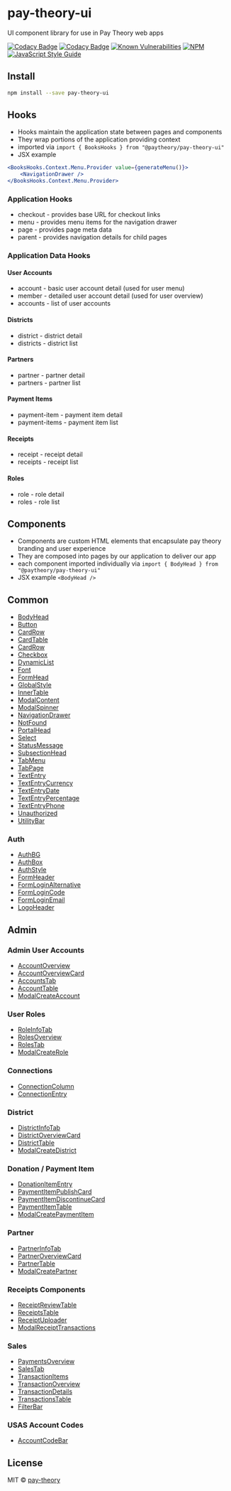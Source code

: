 # pay-theory-ui

UI component library for use in Pay Theory web apps

[![Codacy Badge](https://app.codacy.com/project/badge/Grade/12e6359efcbf47aeae8aa84dfc3e0d92)](https://www.codacy.com?utm_source=github.com&utm_medium=referral&utm_content=pay-theory/pay-theory-ui&utm_campaign=Badge_Grade) [![Codacy Badge](https://app.codacy.com/project/badge/Coverage/12e6359efcbf47aeae8aa84dfc3e0d92)](https://www.codacy.com?utm_source=github.com&utm_medium=referral&utm_content=pay-theory/pay-theory-ui&utm_campaign=Badge_Coverage) [![Known Vulnerabilities](https://snyk.io/test/github/pay-theory/payments/badge.svg?targetFile=package.json)](https://snyk.io/test/github/pay-theory/payments?targetFile=package.json) [![NPM](https://img.shields.io/npm/v/test.svg)](https://www.npmjs.com/package/test) [![JavaScript Style Guide](https://img.shields.io/badge/code_style-standard-brightgreen.svg)](https://standardjs.com)

## Install

```bash
npm install --save pay-theory-ui
```

## Hooks

-   Hooks maintain the application state between pages and components
-   They wrap portions of the application providing context
-   imported via `import { BooksHooks } from "@paytheory/pay-theory-ui"`
-   JSX example

```jsx
<BooksHooks.Context.Menu.Provider value={generateMenu()}>
	<NavigationDrawer />
</BooksHooks.Context.Menu.Provider>
```

### Application Hooks

-   checkout - provides base URL for checkout links
-   menu - provides menu items for the navigation drawer
-   page - provides page meta data
-   parent - provides navigation details for child pages

### Application Data Hooks

#### User Accounts

-   account - basic user account detail (used for user menu)
-   member - detailed user account detail (used for user overview)
-   accounts - list of user accounts

#### Districts

-   district - district detail
-   districts - district list

#### Partners

-   partner - partner detail
-   partners - partner list

#### Payment Items

-   payment-item - payment item detail
-   payment-items - payment item list

#### Receipts

-   receipt - receipt detail
-   receipts - receipt list

#### Roles

-   role - role detail
-   roles - role list

## Components

-   Components are custom HTML elements that encapsulate pay theory branding and user experience
-   They are composed into pages by our application to deliver our app
-   each component imported individually via `import { BodyHead } from "@paytheory/pay-theory-ui"`
-   JSX example `<BodyHead />`

## Common

-   [BodyHead](https://github.com/pay-theory/pay-theory-ui/tree/master/src/common/BodyHead)
-   [Button](https://github.com/pay-theory/pay-theory-ui/tree/master/src/common/Button)
-   [CardRow](https://github.com/pay-theory/pay-theory-ui/tree/master/src/common/CardRow)
-   [CardTable](https://github.com/pay-theory/pay-theory-ui/tree/master/src/common/CardTable)
-   [CardRow](https://github.com/pay-theory/pay-theory-ui/tree/master/src/common/Checkbox)
-   [Checkbox](https://github.com/pay-theory/pay-theory-ui/tree/master/src/common/ClickToCopyText)
-   [DynamicList](https://github.com/pay-theory/pay-theory-ui/tree/master/src/common/DynamicList)
-   [Font](https://github.com/pay-theory/pay-theory-ui/tree/master/src/common/Font)
-   [FormHead](https://github.com/pay-theory/pay-theory-ui/tree/master/src/common/FormHead)
-   [GlobalStyle](https://github.com/pay-theory/pay-theory-ui/tree/master/src/common/components/GlobalStyle)
-   [InnerTable](https://github.com/pay-theory/pay-theory-ui/tree/master/src/common/InnerTable)
-   [ModalContent](https://github.com/pay-theory/pay-theory-ui/tree/master/src/common/ModalContent)
-   [ModalSpinner](https://github.com/pay-theory/pay-theory-ui/tree/master/src/common/ModalSpinner)
-   [NavigationDrawer](https://github.com/pay-theory/pay-theory-ui/tree/master/src/common/NavigationDrawer)
-   [NotFound](https://github.com/pay-theory/pay-theory-ui/tree/master/src/common/NotFound)
-   [PortalHead](https://github.com/pay-theory/pay-theory-ui/tree/master/src/common/PortalHead)
-   [Select](https://github.com/pay-theory/pay-theory-ui/tree/master/src/common/Select)
-   [StatusMessage](https://github.com/pay-theory/pay-theory-ui/tree/master/src/common/StatusMessage)
-   [SubsectionHead](https://github.com/pay-theory/pay-theory-ui/tree/master/src/common/SubsectionHead)
-   [TabMenu](https://github.com/pay-theory/pay-theory-ui/tree/master/src/common/TabMenu)
-   [TabPage](https://github.com/pay-theory/pay-theory-ui/tree/master/src/common/TabPage)
-   [TextEntry](https://github.com/pay-theory/pay-theory-ui/tree/master/src/common/TextEntry)
-   [TextEntryCurrency](https://github.com/pay-theory/pay-theory-ui/tree/master/src/common/TextEntryCurrency)
-   [TextEntryDate](https://github.com/pay-theory/pay-theory-ui/tree/master/src/common/TextEntryDate)
-   [TextEntryPercentage](https://github.com/pay-theory/pay-theory-ui/tree/master/src/common/TextEntryPercentage)
-   [TextEntryPhone](https://github.com/pay-theory/pay-theory-ui/tree/master/src/common/TextEntryPhone)
-   [Unauthorized](https://github.com/pay-theory/pay-theory-ui/tree/master/src/common/Unauthorized)
-   [UtilityBar](https://github.com/pay-theory/pay-theory-ui/tree/master/src/common/UtilityBar)

### Auth

-   [AuthBG](https://github.com/pay-theory/pay-theory-ui/tree/dev/src/common/auth/AuthBg)
-   [AuthBox](https://github.com/pay-theory/pay-theory-ui/tree/dev/src/common/auth/AuthBox)
-   [AuthStyle](https://github.com/pay-theory/pay-theory-ui/tree/dev/src/common/auth/AuthStyle)
-   [FormHeader](https://github.com/pay-theory/pay-theory-ui/tree/dev/src/common/auth/FormHeader)
-   [FormLoginAlternative](https://github.com/pay-theory/pay-theory-ui/tree/dev/src/common/auth/FormLoginAlternative)
-   [FormLoginCode](https://github.com/pay-theory/pay-theory-ui/tree/dev/src/common/auth/FormLoginCode)
-   [FormLoginEmail](https://github.com/pay-theory/pay-theory-ui/tree/dev/src/common/auth/FormLoginEmail)
-   [LogoHeader](https://github.com/pay-theory/pay-theory-ui/tree/dev/src/common/auth/LoginHeader)

## Admin

### Admin User Accounts

-   [AccountOverview](https://github.com/pay-theory/pay-theory-ui/tree/master/src/admin/AccountOverview)
-   [AccountOverviewCard](https://github.com/pay-theory/pay-theory-ui/tree/master/src/admin/AccountOveriewCard)
-   [AccountsTab](https://github.com/pay-theory/pay-theory-ui/tree/master/src/admin/AccountsTab)
-   [AccountTable](https://github.com/pay-theory/pay-theory-ui/tree/master/src/admin/AccountTable)
-   [ModalCreateAccount](https://github.com/pay-theory/pay-theory-ui/tree/master/src/admin/ModalCreateAccount)

### User Roles

-   [RoleInfoTab](https://github.com/pay-theory/pay-theory-ui/tree/master/src/admin/RoleInfoTab)
-   [RolesOverview](https://github.com/pay-theory/pay-theory-ui/tree/master/src/admin/RolesOverview)
-   [RolesTab](https://github.com/pay-theory/pay-theory-ui/tree/master/src/admin/RolesTab)
-   [ModalCreateRole](https://github.com/pay-theory/pay-theory-ui/tree/master/src/admin/ModalCreateRole)

### Connections

-   [ConnectionColumn](https://github.com/pay-theory/pay-theory-ui/tree/master/src/admin/ConnectionColumn)
-   [ConnectionEntry](https://github.com/pay-theory/pay-theory-ui/tree/master/src/admin/ConnectionEntry)

### District

-   [DistrictInfoTab](https://github.com/pay-theory/pay-theory-ui/tree/master/src/admin/DistrictInfoTab)
-   [DistrictOverviewCard](https://github.com/pay-theory/pay-theory-ui/tree/master/src/admin/DistrictOverviewCard)
-   [DistrictTable](https://github.com/pay-theory/pay-theory-ui/tree/master/src/admin/DistrictTable)
-   [ModalCreateDistrict](https://github.com/pay-theory/pay-theory-ui/tree/master/src/admin/ModalCreateDistrict)

### Donation / Payment Item

-   [DonationItemEntry](https://github.com/pay-theory/pay-theory-ui/tree/master/src/admin/DonationItemEntry)
-   [PaymentItemPublishCard](https://github.com/pay-theory/pay-theory-ui/tree/master/src/admin/PaymentItemPublishCard)
-   [PaymentItemDiscontinueCard](https://github.com/pay-theory/pay-theory-ui/tree/master/src/admin/PaymentItemDiscontinueCard)
-   [PaymentItemTable](https://github.com/pay-theory/pay-theory-ui/tree/master/src/admin/PaymentItemTable)
-   [ModalCreatePaymentItem](https://github.com/pay-theory/pay-theory-ui/tree/master/src/admin/ModalCreatePaymentItem)

### Partner

-   [PartnerInfoTab](https://github.com/pay-theory/pay-theory-ui/tree/master/src/admin/PartnerInfoTab)
-   [PartnerOverviewCard](https://github.com/pay-theory/pay-theory-ui/tree/master/src/admin/PartnerOverviewCard)
-   [PartnerTable](https://github.com/pay-theory/pay-theory-ui/tree/master/src/admin/PartnerTable)
-   [ModalCreatePartner](https://github.com/pay-theory/pay-theory-ui/tree/master/src/admin/ModalCreatePartner)

### Receipts Components

-   [ReceiptReviewTable](https://github.com/pay-theory/pay-theory-ui/tree/master/src/admin/ReceiptReviewTable)
-   [ReceiptsTable](https://github.com/pay-theory/pay-theory-ui/tree/master/src/admin/ReceiptsTable)
-   [ReceiptUploader](https://github.com/pay-theory/pay-theory-ui/tree/master/src/admin/ReceiptUploader)
-   [ModalReceiptTransactions](https://github.com/pay-theory/pay-theory-ui/tree/master/src/admin/ModalReceiptTransactions)

### Sales

-   [PaymentsOverview](https://github.com/pay-theory/pay-theory-ui/tree/master/src/admin/PaymentsOverview)
-   [SalesTab](https://github.com/pay-theory/pay-theory-ui/tree/master/src/admin/SalesTab)
-   [TransactionItems](https://github.com/pay-theory/pay-theory-ui/tree/master/src/admin/TransactionItems)
-   [TransactionOverview](https://github.com/pay-theory/pay-theory-ui/tree/master/src/admin/TransactionOverview)
-   [TransactionDetails](https://github.com/pay-theory/pay-theory-ui/tree/master/src/admin/TransactionDetails)
-   [TransactionsTable](https://github.com/pay-theory/pay-theory-ui/tree/master/src/admin/TransactionsTable)
-   [FilterBar](https://github.com/pay-theory/pay-theory-ui/tree/master/src/admin/FilterBar)

### USAS Account Codes

-   [AccountCodeBar](https://github.com/pay-theory/pay-theory-ui/tree/master/src/admin/AccountCodeBar)

## License

MIT © [pay-theory](https://github.com/pay-theory)
